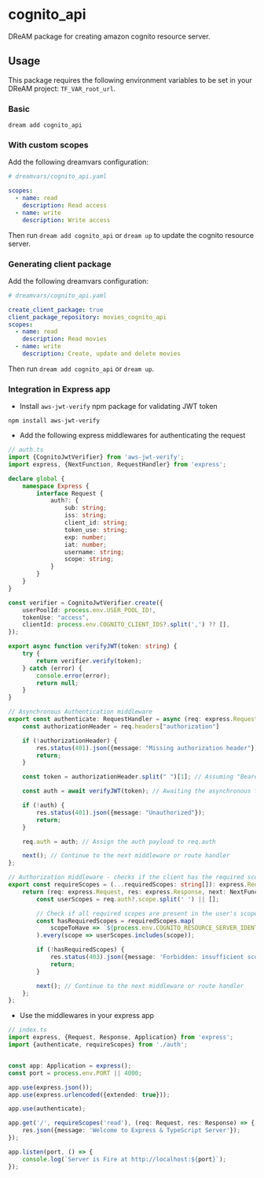 # cognito_api

DReAM package for creating amazon cognito resource server.

## Usage

This package requires the following environment variables to be set in your
DReAM project: `TF_VAR_root_url`.

### Basic

```shell
dream add cognito_api
```

### With custom scopes

Add the following dreamvars configuration:

```yaml
# dreamvars/cognito_api.yaml

scopes:
  - name: read
    description: Read access
  - name: write
    description: Write access
```

Then run `dream add cognito_api` or `dream up` to update the cognito resource
server.

### Generating client package

Add the following dreamvars configuration:

```yaml
# dreamvars/cognito_api.yaml

create_client_package: true
client_package_repository: movies_cognito_api
scopes:
  - name: read
    description: Read movies
  - name: write
    description: Create, update and delete movies
```

Then run `dream add cognito_api` or `dream up`.

### Integration in Express app

- Install `aws-jwt-verify` npm package for validating JWT token

```shell
npm install aws-jwt-verify
```

- Add the following express middlewares for authenticating the request

```typescript
// auth.ts
import {CognitoJwtVerifier} from 'aws-jwt-verify';
import express, {NextFunction, RequestHandler} from 'express';

declare global {
    namespace Express {
        interface Request {
            auth?: {
                sub: string;
                iss: string;
                client_id: string;
                token_use: string;
                exp: number;
                iat: number;
                username: string;
                scope: string;
            }
        }
    }
}

const verifier = CognitoJwtVerifier.create({
    userPoolId: process.env.USER_POOL_ID!,
    tokenUse: "access",
    clientId: process.env.COGNITO_CLIENT_IDS?.split(',') ?? [],
});

export async function verifyJWT(token: string) {
    try {
        return verifier.verify(token);
    } catch (error) {
        console.error(error);
        return null;
    }
}

// Asynchronous Authentication middleware
export const authenticate: RequestHandler = async (req: express.Request, res: express.Response, next: NextFunction) => {
    const authorizationHeader = req.headers["authorization"]

    if (!authorizationHeader) {
        res.status(401).json({message: "Missing authorization header"});
        return;
    }

    const token = authorizationHeader.split(" ")[1]; // Assuming "Bearer <token>" format

    const auth = await verifyJWT(token); // Awaiting the asynchronous function

    if (!auth) {
        res.status(401).json({message: "Unauthorized"});
        return;
    }

    req.auth = auth; // Assign the auth payload to req.auth

    next(); // Continue to the next middleware or route handler
};

// Authorization middleware - checks if the client has the required scopes
export const requireScopes = (...requiredScopes: string[]): express.RequestHandler => {
    return (req: express.Request, res: express.Response, next: NextFunction) => {
        const userScopes = req.auth?.scope.split(' ') || [];

        // Check if all required scopes are present in the user's scopes
        const hasRequiredScopes = requiredScopes.map(
            scopeToHave => `${process.env.COGNITO_RESOURCE_SERVER_IDENTIFIER}/${scopeToHave}`
        ).every(scope => userScopes.includes(scope));

        if (!hasRequiredScopes) {
            res.status(403).json({message: 'Forbidden: insufficient scopes'});
            return;
        }

        next(); // Continue to the next middleware or route handler
    };
};
```

- Use the middlewares in your express app

```typescript
// index.ts
import express, {Request, Response, Application} from 'express';
import {authenticate, requireScopes} from './auth';


const app: Application = express();
const port = process.env.PORT || 4000;

app.use(express.json());
app.use(express.urlencoded({extended: true}));

app.use(authenticate);

app.get('/', requireScopes('read'), (req: Request, res: Response) => {
    res.json({message: 'Welcome to Express & TypeScript Server'});
});

app.listen(port, () => {
    console.log(`Server is Fire at http://localhost:${port}`);
});
```

